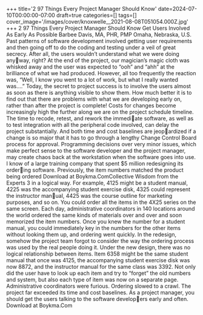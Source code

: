 +++
title='2 97 Things Every Project Manager Should Know'
date=2024-07-10T00:00:00-07:00
draft=true
categories=[]
tags=[]
cover_image='/images/cover/knoxwelle__2021-08-08T051054.000Z.jpg'
+++
2 97 Things Every Project Manager Should Know
Get Users 
Involved As Early 
As Possible
Barbee Davis, MA, PHR, PMP
Omaha, Nebraska, U.S.
Past patterns of software development involved getting user 
requirements and then going off to do the coding and testing under a veil of 
great secrecy. After all, the users wouldn’t understand what we were doing anyway, right? At the end of the project, our magician’s magic cloth was whisked 
away and the user was expected to “ooh” and “ahh” at the brilliance of what we 
had produced. However, all too frequently the reaction was, “Well, I know you 
went to a lot of work, but what I really wanted was….”
Today, the secret to project success is to involve the users almost as soon as 
there is anything visible to show them. How much better it is to find out that 
there are problems with what we are developing early on, rather than after the 
project is complete!
Costs for changes become increasingly high the further along we are on the 
project schedule timeline. The time to recode, retest, and rework the immediate software, as well as to test integration with all the peripheral code involved, 
can delay the project substantially. And both time and cost baselines are jeopardized if a change is so major that it has to go through a lengthy Change 
Control Board process for approval.
Programming decisions over very minor issues, which make perfect sense to 
the software developer and the project manager, may create chaos back at the 
workstation when the software goes into use.
I know of a large training company that spent $5 million redesigning its ordering software. Previously, the item numbers matched the product being ordered 
Download at Boykma.ComCollective Wisdom from the Experts 3
in a logical way. For example, 4125 might be a student manual, 4225 was the 
accompanying student exercise disk, 4325 could represent the instructor manual, 4425 was the course outline for marketing purposes, and so on. You could 
order all the items in the 4X25 series on the same screen.
Each day, administrative coordinators in 140 locations around the world 
ordered the same kinds of materials over and over and soon memorized the 
item numbers. Once you knew the number for a student manual, you could 
immediately key in the numbers for the other items without looking them up, 
and ordering went quickly.
In the redesign, somehow the project team forgot to consider the way the 
ordering process was used by the real people doing it. Under the new design, 
there was no logical relationship between items. Item 6358 might be the same 
student manual that once was 4125, the accompanying student exercise disk 
was now 8872, and the instructor manual for the same class was 3392.
Not only did the user have to look up each item and try to “forget” the old 
numbers and system, but also each type of item was now on a separate page.
Administrative coordinators were furious. Ordering slowed to a crawl. The 
project far exceeded its time and cost baselines.
As a project manager, you should get the users talking to the software developers early and often.
Download at Boykma.Com